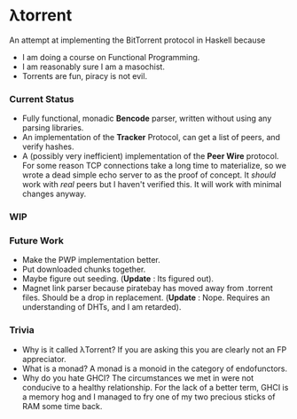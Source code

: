 # λtorrent

An attempt at implementing the BitTorrent protocol in Haskell because 
- I am doing a course on Functional Programming.
- I am reasonably sure I am a masochist.
- Torrents are fun, piracy is not evil.

### Current Status
- Fully functional, monadic **Bencode** parser, written without using any parsing libraries. 
- An implementation of the **Tracker** Protocol, can get a list of peers, and verify hashes.
- A (possibly very inefficient) implementation of the **Peer Wire** protocol. For some reason TCP connections take a long time to materialize, so we wrote a dead simple echo server to as the proof of concept. It _should_ work with _real_ peers but I haven't verified this. It will work with minimal changes anyway. 


### WIP

### Future Work
- Make the PWP implementation better. 
- Put downloaded chunks together. 
- Maybe figure out seeding. (**Update** : Its figured out).
- Magnet link parser because piratebay has moved away from .torrent files. Should be a drop in replacement.  (**Update** : Nope. Requires an understanding of DHTs, and I am retarded).


### Trivia
- Why is it called λTorrent? If you are asking this you are clearly not an FP appreciator. 
- What is a monad? A monad is a monoid in the category of endofunctors.
- Why do you hate GHCI? The circumstances we met in were not conducive to a healthy relationship. For the lack of a better term, GHCI is a memory hog and I managed to fry one of my two precious sticks of RAM some time back. 

